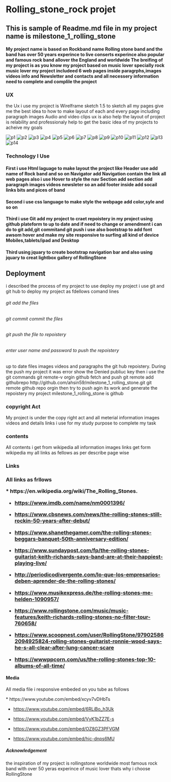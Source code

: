 <h1>Rolling_stone_rock projet</h1>

<h2>This is sample of Readme.md file in my project name is milestone_1_rolling_stone</h2>

<h4>My project name is based on Rockband name Rolling stone band and the band has over 50 years experince to live
conserts experince also popular and famous rock band allover the England and worldwide 
The breifing of my project is as you know my project based on music lover specially rock music lover my project 
includeed 6 web pages inside paragrphs,images videos info and Newsletter and contacts and all necessery
information need to complete and complile the project</h4>

<h3>UX</h3>
<p> the Ux i use my project is Wirelframe sketch 1.5 to sketch all my pages give me the best idea
to how to make layout of each and every page including paragraph images Audio and video clips ux is also 
help the layout of project is relability and professionaly help to get the basic idea of my projects 
to acheive my goals</p>

![p1](https://user-images.githubusercontent.com/38302279/51434163-7fe32780-1c52-11e9-9888-141993f1b7f0.png)
![p2](https://user-images.githubusercontent.com/38302279/51434164-7fe32780-1c52-11e9-9133-55126c541d9d.png)
![p3](https://user-images.githubusercontent.com/38302279/51434165-807bbe00-1c52-11e9-9df5-aeed2152a257.png)
![p4](https://user-images.githubusercontent.com/38302279/51434166-807bbe00-1c52-11e9-9514-1eba8b2fe321.png)
![p5](https://user-images.githubusercontent.com/38302279/51434167-81145480-1c52-11e9-956c-f934e5c7969a.png)
![p6](https://user-images.githubusercontent.com/38302279/51434168-81145480-1c52-11e9-8ba8-c5d359c9cdd8.png)
![p7](https://user-images.githubusercontent.com/38302279/51434169-81aceb00-1c52-11e9-9dfb-fadd8a3f3856.png)
![p8](https://user-images.githubusercontent.com/38302279/51434170-81aceb00-1c52-11e9-940c-e4f596b031d0.png)
![p9](https://user-images.githubusercontent.com/38302279/51434171-81aceb00-1c52-11e9-8ca3-4ac6f9d12aa4.png)
![p10](https://user-images.githubusercontent.com/38302279/51434172-82458180-1c52-11e9-897c-e2d23b3819ab.png)
![p11](https://user-images.githubusercontent.com/38302279/51434175-8f627080-1c52-11e9-8bd0-861c5e929eb1.png)
![p12](https://user-images.githubusercontent.com/38302279/51434176-8f627080-1c52-11e9-920d-55bb5c2f21b4.png)
![p13](https://user-images.githubusercontent.com/38302279/51434177-8f627080-1c52-11e9-87a5-0fa5448a0027.png)
![p14](https://user-images.githubusercontent.com/38302279/51434237-05b3a280-1c54-11e9-8de6-b9958d2ce0e1.png)





<h3>Technology I Use</h3>
<h4>First i use Html laguage to make layout the project like
 Header use add name of Rock band and so on 
 Navigator add Navigation contain the link all web pages also i use Hover to style the nav
 Section add section add paragraph images videos newsleter so an add
 footer inside add socail links bits and pices of band</h5>

<h4>Second i use css language to make style the webpage add color,syle and so on </h4>
<h4>Third i use Git add my project to craet repoistery in my project using github plateform to up to date 
and if need to change or amendment i can do to git add,git commitand git push
i use also bootstrap to add font awsom hover and make my site responsive to surfing all kind of device
Mobiles,tablets/ipad and Desktop
<h4>Third using jquary to create bootstrap navigation bar and also using jquary to creat lightbox gallery of RollingStone</h4>

<h2>Deployment</h2>
<p>i described the  process of my project to use deploy my project i use git and git hub to deploy 
my project as fdellows comand lines</p>
<h6>git add the files</h6>
<h6>git commit commit the files<h6>
<h6>git push the file to repoistery</h6>
<h6>enter user name and password to push the repoistery</h6>
<p>up to date files images videos and paragraphs the git hub repoistery. During the push my project 
it was error show the Denied publiuc key then i use the git commands
git remote-v
orgin github fetch and push
git remote add githubrepo http://github.com/ahsin59/milestone_1_rolling_stone.git
git remote
github repo
orgin
then try to push agin its work and generate the repoistery my project milestone_1_rolling_stone
is github<p>
<h3>copyright Act </h3>
<p>My project is under the copy right act and all meterial information images videos
and details links i use for my study purpose to complete my task</p>
<h3>contents</h3>
<p>All contents i get from wikipedia all information images links get form wikipedia my all 
links as fellows as per describe page wise</p>
<h3>Links<h3>
<p>All links as frllows</p>
* https://en.wikipedia.org/wiki/The_Rolling_Stones.

* https://www.imdb.com/name/nm0001396/

* https://www.cbsnews.com/news/the-rolling-stones-still-rockin-50-years-after-debut/

* https://www.shanethegamer.com/the-rolling-stones-beggars-banquet-50th-anniversary-edition/

* https://www.sundaypost.com/fp/the-rolling-stones-guitarist-keith-richards-says-band-are-at-their-happiest-playing-live/

* http://periodicodivergente.com/lo-que-los-empresarios-deben-aprender-de-the-rolling-stones/

* https://www.musikexpress.de/the-rolling-stones-me-helden-1090957/

* https://www.rollingstone.com/music/music-features/keith-richards-rolling-stones-no-filter-tour-760658/

* https://www.scoopnest.com/user/RollingStone/979025862094925824-rolling-stones-guitarist-ronnie-wood-says-he-s-all-clear-after-lung-cancer-scare

* https://wwwppcorn.com/us/the-rolling-stones-top-10-albums-of-all-time/<p>
<h4>Media</h4>
<p>All media file i responsive embeded on you tube as follows</p>
* https://www.youtube.com/embed/xcyv7vDHbTs

* https://www.youtube.com/embed/6RLiBo_h3Uk

* https://www.youtube.com/embed/VyK1bZZ7E-s

* https://www.youtube.com/embed/OZ8GZ3PFVGM

* https://www.youtube.com/embed/hic-dnps6MU</p>
<h5>Acknowledgement</h5>
<p>the inspiration of my project is rollingstone worldwide most famous rock band
with over 50 yeras experince of music lover thats why i choose RollingStone</p>


  